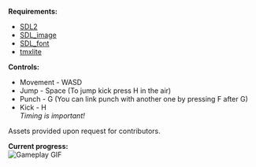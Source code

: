 **Requirements:**
- [SDL2](https://www.libsdl.org/download-2.0.php)
- [SDL_image](https://www.libsdl.org/projects/SDL_image/)
- [SDL_font](https://www.libsdl.org/projects/SDL_ttf/docs/SDL_ttf.html)
- [tmxlite](https://github.com/fallahn/tmxlite)

**Controls:**
- Movement - WASD
- Jump - Space (To jump kick press H in the air)
- Punch - G (You can link punch with another one by pressing F after G)
- Kick - H  
*Timing is important!*

Assets provided upon request for contributors.

**Current progress:**  
![Gameplay GIF](https://i.imgur.com/vDUoEvI.gif)
